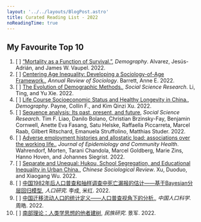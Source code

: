 ```yaml
---
layout: '../../layouts/BlogPost.astro'
title: Curated Reading List - 2022
noReadingTime: true
---
```


## My Favourite Top 10

1.  [ ] [“Mortality as a Function of Survival.”](https://doi.org/10.1215/00703370-10429097.), *Demography*. Alvarez, Jesús-Adrián, and James W. Vaupel. 2022.
2.  [ ] [Centering Age Inequality: Developing a Sociology-of-Age Framework.](https://doi.org/10.1146/annurev-soc-083121-043741), *Annual Review of Sociology*. Barrett, Anne E. 2022.
3.  [ ] [The Evolution of Demographic Methods.](https://doi.org/10.1016/j.ssresearch.2022.102768), *Social Science Research*. Li, Ting, and Yu Xie. 2022.
4.  [ ] [Life Course Socioeconomic Status and Healthy Longevity in China.](https://doi.org/10.1215/00703370-9830687), *Demography*. Payne, Collin F., and Kim Qinzi Xu. 2022.
5.  [ ] [Sequence analysis: Its past, present, and future](https://doi.org/10.1016/j.ssresearch.2022.102772), *Social Science Research*. Tim F. Liao, Danilo Bolano, Christian Brzinsky-Fay, Benjamin Cornwell, Anette Eva Fasang, Satu Helske, Raffaella Piccarreta, Marcel Raab, Gilbert Ritschard, Emanuela Struffolino, Matthias Studer. 2022.
6.  [ ] [Adverse employment histories and allostatic load: associations over the working life.](http://dx.doi.org/10.1136/jech-2021-217607), *Journal of Epidemiology and Community Health*. Wahrendorf, Morten, Tarani Chandola, Marcel Goldberg, Marie Zins, Hanno Hoven, and Johannes Siegrist. 2022.
6.  [ ] [Separate and Unequal: Hukou, School Segregation, and Educational Inequality in Urban China.](http://dx.doi.org/10.1080/21620555.2021.2019007), *Chinese Sociological Review*. Xu, Duoduo, and Xiaogang Wu. 2022.
7.  [ ] [中国1982年后人口普查和抽样调查中死亡漏报的估计——基于Bayesian分层回归模型](https://rkyj.ruc.edu.cn/CN/Y2022/V46/I1/19), *人口研究*. 李成, 米红. 2022.
8.  [ ] [中国迁移流动人口的统计定义——人口普查视角下的分析.](http://www.zgrkkx.com/Magazine/Show/83238), *中国人口科学*. 周皓. 2022. 
9.  [ ] [南部理论：人类学思想的他者建树](http://www.mzyj.net.cn/Magazine/Show?id=82722), *民族研究*.	景军. 2022.

